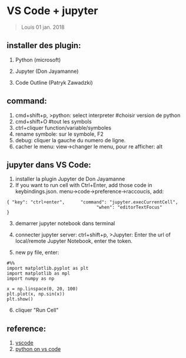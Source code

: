 # VS Code + jupyter

> Louis
> 01 jan. 2018

## installer des plugin:
1. Python (microsoft)

2. Jupyter (Don Jayamanne)

3. Code Outline (Patryk Zawadzki)

## command:
1. cmd+shift+p, >python: select interpreter #choisir version de python
2. cmd+shift+O #tout les symbols
3. ctrl+cliquer function/variable/symboles
4. rename symbole: sur le symbole, F2
5. debug: cliquer la gauche du numero de ligne.
6. cacher le menu: view->changer le menu, pour re afficher: alt

## jupyter dans VS Code:
1. installer la plugin Jupyter de  Don Jayamanne
2. If you want to run cell with Ctrl+Enter, add those code in keybindings.json.
menu->code->preference->raccoucis, add:
```
{ "key": "ctrl+enter",      "command": "jupyter.execCurrentCell",
                                  "when": "editorTextFocus"
}
```

3. demarrer jupyter notebook dans terminal
4. connecter jupyter server:
ctrl+shift+p, >Jupyter: Enter the url of local/remote Jupyter Notebook, enter the token.

5. new py file, enter:
```
#%%
import matplotlib.pyplot as plt
import matplotlib as mpl
import numpy as np

x = np.linspace(0, 20, 100)
plt.plot(x, np.sin(x))
plt.show()
```

6. cliquer "Run Cell"

## reference:
1. [vscode](https://code.visualstudio.com/docs?start=true)
2. [python on vs code](https://code.visualstudio.com/docs/languages/python)